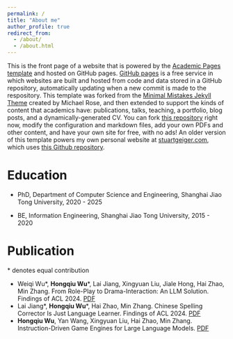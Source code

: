 ```yaml
---
permalink: /
title: "About me"
author_profile: true
redirect_from: 
  - /about/
  - /about.html
---
```


This is the front page of a website that is powered by the [Academic Pages template](https://github.com/academicpages/academicpages.github.io) and hosted on GitHub pages. [GitHub pages](https://pages.github.com) is a free service in which websites are built and hosted from code and data stored in a GitHub repository, automatically updating when a new commit is made to the respository. This template was forked from the [Minimal Mistakes Jekyll Theme](https://mmistakes.github.io/minimal-mistakes/) created by Michael Rose, and then extended to support the kinds of content that academics have: publications, talks, teaching, a portfolio, blog posts, and a dynamically-generated CV. You can fork [this repository](https://github.com/academicpages/academicpages.github.io) right now, modify the configuration and markdown files, add your own PDFs and other content, and have your own site for free, with no ads! An older version of this template powers my own personal website at [stuartgeiger.com](http://stuartgeiger.com), which uses [this Github repository](https://github.com/staeiou/staeiou.github.io).

# Education

* PhD, Department of Computer Science and Engineering, Shanghai Jiao Tong University, 2020 - 2025

* BE, Information Engineering, Shanghai Jiao Tong University, 2015 - 2020

# Publication

\* denotes equal contribution

* Weiqi Wu\*, **Hongqiu Wu**\*, Lai Jiang, Xingyuan Liu, Jiale Hong, Hai Zhao, Min Zhang. From Role-Play to Drama-Interaction: An LLM Solution. Findings of ACL 2024. [PDF]()
* Lai Jiang\*, **Hongqiu Wu**\*, Hai Zhao, Min Zhang. Chinese Spelling Corrector Is Just Language Learner. Findings of ACL 2024. [PDF]()
* **Hongqiu Wu**, Yan Wang, Xingyuan Liu, Hai Zhao, Min Zhang. Instruction-Driven Game Engines for Large Language Models. [PDF]("https://arxiv.org/pdf/2404.00276.pdf")
